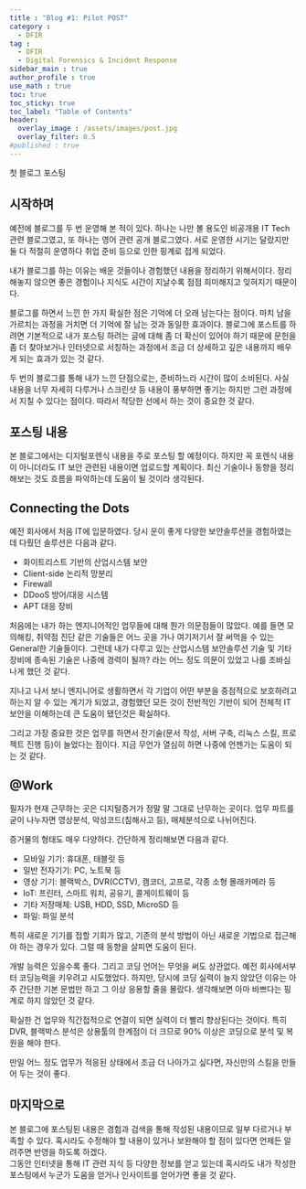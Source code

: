 ```yaml
---
title : "Blog #1: Pilot POST"
category :
  - DFIR
tag :
  - DFIR
  - Digital Forensics & Incident Response
sidebar_main : true
author_profile : true
use_math : true
toc: true
toc_sticky: true
toc_label: "Table of Contents"
header:
  overlay_image : /assets/images/post.jpg
  overlay_filter: 0.5
#published : true
---
```

첫 블로그 포스팅


## 시작하며
예전에 블로그를 두 번 운영해 본 적이 있다. 
하나는 나만 볼 용도인 비공개용 IT Tech 관련 블로그였고, 또 하나는 영어 관련 공개 블로그였다. 서로 운영한 시기는 달랐지만 둘 다 적절히 운영하다 취업 준비 등으로 인한 핑계로 접게 되었다.  

내가 블로그를 하는 이유는 배운 것들이나 경험했던 내용을 정리하기 위해서이다.
정리해놓지 않으면 좋은 경험이나 지식도 시간이 지날수록 점점 희미해지고 잊혀지기 때문이다.

블로그를 하면서 느낀 한 가지 확실한 점은 기억에 더 오래 남는다는 점이다. 마치 남을 가르치는 과정을 거치면 더 기억에 잘 남는 것과 동일한 효과이다. 블로그에 포스트를 하려면 기본적으로 내가 포스팅 하려는 글에 대해 좀 더 확신이 있어야 하기 때문에 문헌을 좀 더 찾아보거나 인터넷으로 서칭하는 과정에서 조금 더 상세하고 깊은 내용까지 배우게 되는 효과가 있는 것 같다.

두 번의 블로그를 통해 내가 느낀 단점으로는, 준비하느라 시간이 많이 소비된다. 사실 내용을 너무 자세히 다루거나 스크린샷 등 내용이 풍부하면 좋기는 하지만 그런 과정에서 지칠 수 있다는 점이다. 따라서 적당한 선에서 하는 것이 중요한 것 같다.


## 포스팅 내용
본 블로그에서는 디지털포렌식 내용을 주로 포스팅 할 예정이다. 하지만 꼭 포렌식 내용이 아니더라도 IT 보안 관련된 내용이면 업로드할 계획이다.
최신 기술이나 동향을 정리해보는 것도 흐름을 파악하는데 도움이 될 것이라 생각된다.


## Connecting the Dots
예전 회사에서 처음 IT에 입문하였다. 당시 운이 좋게 다양한 보안솔루션을 경험하였는데 다뤘던 솔루션은 다음과 같다.

- 화이트리스트 기반의 산업시스템 보안
- Client-side 논리적 망분리
- Firewall
- DDooS 방어/대응 시스템
- APT 대응 장비

처음에는 내가 하는 엔지니어적인 업무들에 대해 뭔가 의문점들이 많았다. 예를 들면 모의해킹, 취약점 진단 같은 기술들은 어느 곳을 가나 여기저기서 잘 써먹을 수 있는 General한 기술들이다. 그런데 내가 다루고 있는 산업시스템 보안솔루션 기술 및 기타 장비에 종속된 기술은 나중에 경력이 될까? 라는 어느 정도 의문이 있었고 나를 조바심나게 했던 것 같다.

지나고 나서 보니 엔지니어로 생활하면서 각 기업이 어떤 부분을 중점적으로 보호하려고 하는지 알 수 있는 계기가 되었고, 경험했던 모든 것이 전반적인 기반이 되어 전체적 IT보안을 이해하는데 큰 도움이 됐던것은 확실하다.

그리고 가장 중요한 것은 업무를 하면서 잔기술(문서 작성, 서버 구축, 리눅스 스킬, 프로젝트 진행 등)이 늘었다는 점이다. 지금 무언가 열심히 하면 나중에 언젠가는 도움이 되는 것 같다.


## @Work
필자가 현재 근무하는 곳은 디지털증거가 정말 말 그대로 난무하는 곳이다. 업무 파트를 굳이 나누자면 영상분석, 악성코드(침해사고 등), 매체분석으로 나뉘어진다.

증거물의 형태도 매우 다양하다. 간단하게 정리해보면 다음과 같다.
- 모바일 기기: 휴대폰, 태블릿 등
- 일반 전자기기: PC, 노트북 등
- 영상 기기: 블랙박스, DVR(CCTV), 캠코더, 고프로, 각종 소형 몰래카메라 등
- IoT: 프린터, 스마트 워치, 공유기, 콜게이트웨이 등
- 기타 저장매체: USB, HDD, SSD, MicroSD 등
- 파일: 파일 분석

특히 새로운 기기를 접할 기회가 많고, 기존의 분석 방법이 아닌 새로운 기법으로 접근해야 하는 경우가 있다. 그럴 때 동향을 살피면 도움이 된다.

개발 능력은 있을수록 좋다. 그리고 코딩 언어는 무엇을 써도 상관없다. 예전 회사에서부터 코딩능력을 키우려고 시도했었다. 하지만, 당시에 코딩 실력이 늘지 않았던 이유는 아주 간단한 기본 문법만 하고 그 이상 응용할 줄을 몰랐다. 생각해보면 아마 바쁘다는 핑계로 하지 않았던 것 같다.

확실한 건 업무와 직간접적으로 연결이 되면 실력이 더 빨리 향상된다는 것이다. 특히 DVR, 블랙박스 분석은 상용툴의 한계점이 더 크므로 90% 이상은 코딩으로 분석 및 복원을 해야 한다.

만일 어느 정도 업무가 적응된 상태에서 조금 더 나아가고 싶다면, 자신만의 스킬을 만들어 두는 것이 좋다.


## 마지막으로
본 블로그에 포스팅된 내용은 경험과 검색을 통해 작성된 내용이므로 일부 다르거나 부족할 수 있다.
혹시라도 수정해야 할 내용이 있거나 보완해야 할 점이 있다면 언제든 알려주면 반영을 하도록 하겠다.  
그동안 인터넷을 통해 IT 관련 지식 등 다양한 정보를 얻고 있는데 혹시라도 내가 작성한 포스팅에서 누군가 도움을 얻거나 인사이트를 얻어가면 좋을 것 같다.

